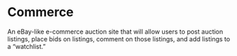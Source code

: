 # Commerce
 An eBay-like e-commerce auction site that will allow users to post auction listings, place bids on listings, comment on those listings, and add listings to a “watchlist.”
